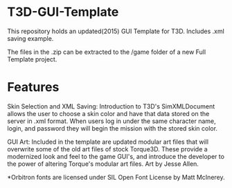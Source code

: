 T3D-GUI-Template
================

This repository holds an updated(2015) GUI Template for T3D. Includes .xml saving example.

The files in the .zip can be extracted to the /game folder of a new Full Template project. 

Features
================
Skin Selection and XML Saving:
Introduction to T3D's SimXMLDocument allows the user to choose a skin color and have that
data stored on the server in .xml format. When users log in under the same character name,
login, and password they will begin the mission with the stored skin color.

GUI Art:
Included in the template are updated modular art files that will overwrite some of the old 
art files of stock Torque3D. These provide a modernized look and feel to the game GUI's, and introduce the developer to the power of altering Torque's modular art files. Art by Jesse Allen.

*Orbitron fonts are licensed under SIL Open Font License by Matt McInerey.
